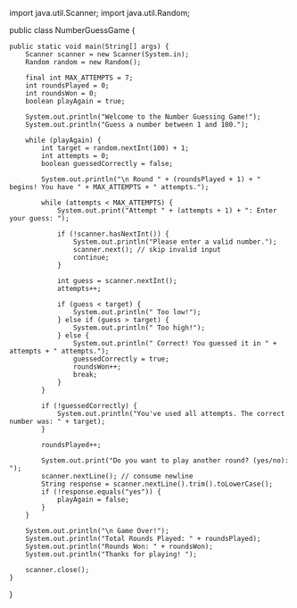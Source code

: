import java.util.Scanner;
import java.util.Random;

public class NumberGuessGame {

    public static void main(String[] args) {
        Scanner scanner = new Scanner(System.in);
        Random random = new Random();

        final int MAX_ATTEMPTS = 7;
        int roundsPlayed = 0;
        int roundsWon = 0;
        boolean playAgain = true;

        System.out.println("Welcome to the Number Guessing Game!");
        System.out.println("Guess a number between 1 and 100.");

        while (playAgain) {
            int target = random.nextInt(100) + 1;
            int attempts = 0;
            boolean guessedCorrectly = false;

            System.out.println("\n Round " + (roundsPlayed + 1) + " begins! You have " + MAX_ATTEMPTS + " attempts.");

            while (attempts < MAX_ATTEMPTS) {
                System.out.print("Attempt " + (attempts + 1) + ": Enter your guess: ");
                
                if (!scanner.hasNextInt()) {
                    System.out.println("Please enter a valid number.");
                    scanner.next(); // skip invalid input
                    continue;
                }

                int guess = scanner.nextInt();
                attempts++;

                if (guess < target) {
                    System.out.println(" Too low!");
                } else if (guess > target) {
                    System.out.println(" Too high!");
                } else {
                    System.out.println(" Correct! You guessed it in " + attempts + " attempts.");
                    guessedCorrectly = true;
                    roundsWon++;
                    break;
                }
            }

            if (!guessedCorrectly) {
                System.out.println("You've used all attempts. The correct number was: " + target);
            }

            roundsPlayed++;

            System.out.print("Do you want to play another round? (yes/no): ");
            scanner.nextLine(); // consume newline
            String response = scanner.nextLine().trim().toLowerCase();
            if (!response.equals("yes")) {
                playAgain = false;
            }
        }

        System.out.println("\n Game Over!");
        System.out.println("Total Rounds Played: " + roundsPlayed);
        System.out.println("Rounds Won: " + roundsWon);
        System.out.println("Thanks for playing! ");

        scanner.close();
    }
}





